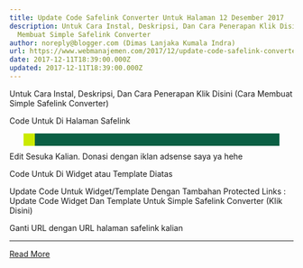 ```yaml
---
title: Update Code Safelink Converter Untuk Halaman 12 Desember 2017
description: Untuk Cara Instal, Deskripsi, Dan Cara Penerapan Klik Disini Cara
  Membuat Simple Safelink Converter
author: noreply@blogger.com (Dimas Lanjaka Kumala Indra)
url: https://www.webmanajemen.com/2017/12/update-code-safelink-converter-12.html
date: 2017-12-11T18:39:00.000Z
updated: 2017-12-11T18:39:00.000Z
---
```


Untuk Cara Instal, Deskripsi, Dan Cara Penerapan Klik Disini (Cara Membuat Simple Safelink Converter)

Code Untuk Di Halaman Safelink

<script type="text/javascript" async>
  function getQueryVariable(variable) {
 var query = window.location.search.substring(1);
 var vars = query.split("&");
 for (var i=0;i<vars.length;i++) {
  var pair = vars[i].split("=");
  if(pair[0] == variable){return pair[1];}
 }
 return(false);
}  
  var count = 11;
  var queryU = getQueryVariable('u');
  var redirect = decodeURIComponent(queryU);
  var noprotocol = redirect.replace(/(^\w+:|^)\/\//, '');
function countDown(){
    var timer = document.getElementById("timer");
    var done = document.getElementById("done");
    var ket = document.getElementById("ket");
    if(count > 0){
        count--;
        timer.innerHTML = "<div id='timer' class='w3-center w3-panel w3-light-grey'>Your Link Will Be Appears In <b>"+count+"</b> Seconds.</div>";
        setTimeout("countDown()", 1000);
    }else{
document.getElementById("progressBar").style.display = "none";
timer.innerHTML = "<div id='timer' class='w3-center w3-panel w3-light-grey'>Your Link Already Appeared, <b>Scroll Down</b> To View.</div>";
done.innerHTML = "<div id='nots' class='w3-center w3-light-grey w3-display-inline-block'><i class='fa fa-arrow-right' aria-hidden='true'></i> <a href='"+redirect+"' class='w3-btn w3-green'>Download Now (This Your Link) <i class=\"fa fa-download\" aria-hidden=\"true\"></i></a> <i class='fa fa-arrow-left' aria-hidden='true'></i></div>";
ket.innerHTML = "<div class='w3-panel w3-green w3-card-4 w3-center'>Your Destination Is <pre>"+redirect+"</pre></div>";
    }
}  </script>
<ins class="adsbygoogle"
     style="display:block"
     data-ad-client="ca-pub-7975270895217217"
     data-ad-slot="5315452541"
     data-ad-format="auto"></ins>
<script>
(adsbygoogle = window.adsbygoogle || []).push({});
</script>
<span id="timer">
<script>
  countDown();</script>
</span>
<div id="progressBar">
  <div></div>
</div>
<ins class="adsbygoogle"
     style="display:block"
     data-ad-format="autorelaxed"
     data-ad-client="ca-pub-7975270895217217"
     data-ad-slot="6234751119"></ins>
<script>
     (adsbygoogle = window.adsbygoogle || []).push({});
</script>
<ins class="adsbygoogle"
     style="display:block"
     data-ad-client="ca-pub-7975270895217217"
     data-ad-slot="7267894124"
     data-ad-format="auto"></ins>
<script>
(adsbygoogle = window.adsbygoogle || []).push({});
</script>
<span id="done"></span>
<ins class="adsbygoogle"
     style="display:block"
     data-ad-client="ca-pub-7975270895217217"
     data-ad-slot="2600604346"
     data-ad-format="auto"></ins>
<script>
(adsbygoogle = window.adsbygoogle || []).push({});
</script>
<span id="ket"></span>
<script async src="//pagead2.googlesyndication.com/pagead/js/adsbygoogle.js"></script><ins class="adsbygoogle" style="display:block; text-align:center;" data-ad-layout="in-article" data-ad-format="fluid" data-ad-client="ca-pub-7975270895217217" data-ad-slot="7382733759"></ins><script>(adsbygoogle=window.adsbygoogle || []).push({});</script><link href="https://www.w3schools.com/w3css/4/w3.css" rel="stylesheet" /><style>#progressBar {
  width: 90%;
  margin: 10px auto;
  height: 22px;
  background-color: #0A5F44;
}
#progressBar div {
  height: 100%;
  text-align: right;
  padding: 0 10px;
  line-height: 22px; /* same as #progressBar height if we want text middle aligned */
  width: 0;
  background-color: #CBEA00;
  box-sizing: border-box;
}</style><script>function progress(timeleft, timetotal, $element) {
    var progressBarWidth = timeleft * $element.width() / timetotal;
    $element.find('div').animate({ width: progressBarWidth }, timeleft == timetotal ? 0 : 1000, 'linear').html(timeleft + " secs");
    if(timeleft > 0) {
        setTimeout(function() {
            progress(timeleft - 1, timetotal, $element);
        }, 1000);
    }
};
progress(10, 10, $('#progressBar'));
</script>
Edit Sesuka Kalian. Donasi dengan iklan adsense saya ya hehe

Code Untuk Di Widget atau Template Diatas </body>

Update Code Untuk Widget/Template Dengan Tambahan Protected Links : Update Code Widget Dan Template Untuk Simple Safelink Converter (Klik Disini)

<script async type='text/javascript'>
//*<![CDATA[*//
var myArray = ['https://web-manajemen.blogspot.com/p/redirect.html?u=', 'https://web-manajemen.blogspot.com/p/advertisement.html?u=', 'http://web-manajemen.blogspot.com/p/advertise.html?u='];
var safelink = myArray[Math.floor(Math.random() * myArray.length)];
$( 'a' ).each(function() {
  if( location.hostname === this.hostname || !this.hostname.length ) {
    $(this).attr("href", $(this).attr("href")+'?success');
      //$(this).addClass('local btn btn-success text-white w3-btn w3-green w3-text-white');
  } else {
    $(this).attr("href", safelink+encodeURIComponent($(this).attr("href")+'?utm=web-manajemen.blogspot.com'));
      //$(this).addClass('external btn-danger text-white btn w3-btn w3-red w3-text-white');
  }
});
//*]]>*//
</script>
Ganti URL dengan URL halaman safelink kalian<hr/> <a href="https://www.webmanajemen.com/2017/12/update-code-safelink-converter-12.html" rel="follow" class="button" id="read-more">Read More</a>